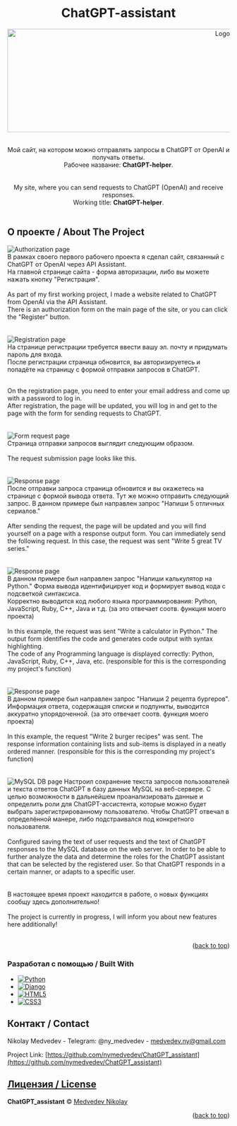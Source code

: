 <a name="readme-top"></a>
<div align="center">
  <h1>ChatGPT-assistant</h1>
  <a href="https://github.com/nymedvedev/ChatGPT_assistant.git">
    <img src="https://github.com/nymedvedev/ChatGPT_assistant/blob/main/chatgpt_assistant_logo.png?raw=true" alt="Logo" width="960" height="234">
  </a>
  <br />
  <p>
    <br />
    Мой сайт, на котором можно отправлять запросы в ChatGPT от OpenAI и получать ответы. <br />
    Рабочее название: <b>ChatGPT-helper</b>.<br />
     <br />
    <br />
    My site, where you can send requests to ChatGPT (OpenAI) and receive responses.<br />
    Working title: <b>ChatGPT-helper</b>.
    <br />
    <br />
  </p>
</div>

<!-- ABOUT THE PROJECT -->
## О проекте / About The Project
<img src="https://github.com/nymedvedev/ChatGPT_assistant/blob/main/screenshots/Authorization.png?raw=true" alt="Authorization page"><br />
В рамках своего первого рабочего проекта я сделал сайт, связанный с ChatGPT от OpenAI через API Assistant.<br />
На главной странице сайта - форма авторизации, либо вы можете нажать кнопку "Регистрация". <br />
<br />
As part of my first working project, I made a website related to ChatGPT from OpenAI via the API Assistant.<br />
There is an authorization form on the main page of the site, or you can click the "Register" button.<br />
<br />
<br />
<img src="https://github.com/nymedvedev/ChatGPT_assistant/blob/main/screenshots/Registration.png?raw=true" alt="Registration page"><br />
На странице регистрации требуется ввести вашу эл. почту и придумать пароль для входа. <br />
После регистрации страница обновится, вы авторизируетесь и попадёте на страницу с формой отправки запросов в ChatGPT.<br />
<br />

On the registration page, you need to enter your email address and come up with a password to log in.<br />
After registration, the page will be updated, you will log in and get to the page with the form for sending requests to ChatGPT.<br />
<br />
<br />
<img src="https://github.com/nymedvedev/ChatGPT_assistant/blob/main/screenshots/Form%20request.png?raw=true" alt="Form request page"><br />
Страница отправки запросов выглядит следующим образом.<br />
<br />
The request submission page looks like this.<br />
<br />
<br />
<img src="https://github.com/nymedvedev/ChatGPT_assistant/blob/main/screenshots/Response%20with%20serials.png?raw=true" alt="Response page"><br />
После отправки запроса страница обновится и вы окажетесь на странице с формой вывода ответа. Тут же можно отправить следующий запрос.
В данном примере был направлен запрос "Напиши 5 отличных сериалов."<br />
<br />
After sending the request, the page will be updated and you will find yourself on a page with a response output form. You can immediately send the following request.
In this case, the request was sent "Write 5 great TV series."<br />
<br />
<br />
<img src="https://github.com/nymedvedev/ChatGPT_assistant/blob/main/screenshots/Response%20with%20code.png?raw=true" alt="Response page"><br />
В данном примере был направлен запрос "Напиши калькулятор на Python." Форма вывода идентифицирует код и формирует вывод кода с подсветкой синтаксиса.<br />
Корректно выводится код любого языка программирования: Python, JavaScript, Ruby, C++, Java и т.д. (за это отвечает соотв. функция моего проекта)<br />
<br />
In this example, the request was sent "Write a calculator in Python." The output form identifies the code and generates code output with syntax highlighting.<br />
The code of any Programming language is displayed correctly: Python, JavaScript, Ruby, C++, Java, etc. (responsible for this is the corresponding my project's function)<br />
<br />
<br />
<img src="https://github.com/nymedvedev/ChatGPT_assistant/blob/main/screenshots/Response%20with%20recipes.png?raw=true" alt="Response page"><br />
В данном примере был направлен запрос "Напиши 2 рецепта бургеров". Информация ответа, содержащая списки и подпункты, выводится аккуратно упорядоченной. (за это отвечает соотв. функция моего проекта)<br />
<br />
In this example, the request "Write 2 burger recipes" was sent. The response information containing lists and sub-items is displayed in a neatly ordered manner. (responsible for this is the corresponding my project's function)<br />
<br />
<br />
<img src="https://github.com/nymedvedev/ChatGPT_assistant/blob/main/screenshots/MySQL%20DB.png?raw=true" alt="MySQL DB page">
Настроил сохранение текста запросов пользователей и текста ответов ChatGPT в базу данных MySQL на веб-сервере. С целью возможности в дальнейшем проанализировать данные и определить роли для ChatGPT-ассистента, которые можно будет выбрать зарегистрированному пользователю. Чтобы ChatGPT отвечал в определённой манере, либо подстраивался под конкретного пользователя.<br />
<br />
Configured saving the text of user requests and the text of ChatGPT responses to the MySQL database on the web server. In order to be able to further analyze the data and determine the roles for the ChatGPT assistant that can be selected by the registered user. So that ChatGPT responds in a certain manner, or adapts to a specific user.<br />
<br />
<br />
В настоящее время проект находится в работе, о новых функциях сообщу здесь дополнительно!<br />
<br />
The project is currently in progress, I will inform you about new features here additionally!<br />
<br />
<p align="right">(<a href="#readme-top">back to top</a>)</p>

### Разработал с помощью / Built With


* [![Python](https://img.shields.io/badge/python-3670A0?style=for-the-badge&logo=python&logoColor=ffdd54)][Python-url]
* [![Django](https://img.shields.io/badge/django-%23092E20.svg?style=for-the-badge&logo=django&logoColor=white)][Django-url]
* [![HTML5](https://img.shields.io/badge/html5-%23E34F26.svg?style=for-the-badge&logo=html5&logoColor=white)][HTML-url]
* [![CSS3](https://img.shields.io/badge/css3-%231572B6.svg?style=for-the-badge&logo=css3&logoColor=white)][CSS-url]


<!-- CONTACT -->
## Контакт / Contact

Nikolay Medvedev - Telegram: @ny_medvedev - medvedev.ny@gmail.com

Project Link: [https://github.com/nymedvedev/ChatGPT_assistant](https://github.com/nymedvedev/ChatGPT_assistant)


[Python-url]: https://www.python.org
[Django-url]: https://www.djangoproject.com/
[HTML-url]: https://html.com/html5/
[CSS-url]: https://www.w3.org/Style/CSS/Overview.en.html


## [Лицензия / License](https://github.com/nymedvedev/ChatGPT_assistant/blob/main/LICENSE.md)

<b>ChatGPT_assistant</b> © [Medvedev Nikolay](https://github.com/nymedvedev)


<p align="right">(<a href="#readme-top">back to top</a>)</p>


